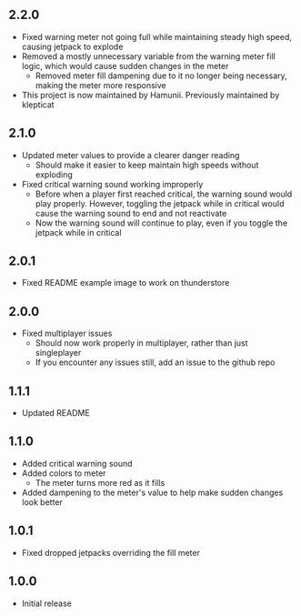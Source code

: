 ## 2.2.0

- Fixed warning meter not going full while maintaining steady high speed, causing jetpack to explode
- Removed a mostly unnecessary variable from the warning meter fill logic, which would cause sudden changes in the meter
	- Removed meter fill dampening due to it no longer being necessary, making the meter more responsive
- This project is now maintained by Hamunii. Previously maintained by klepticat

## 2.1.0

- Updated meter values to provide a clearer danger reading
	- Should make it easier to keep maintain high speeds without exploding
- Fixed critical warning sound working improperly
	- Before when a player first reached critical, the warning sound would play properly. However, toggling the jetpack while in critical would cause the warning sound to end and not reactivate
	- Now the warning sound will continue to play, even if you toggle the jetpack while in critical

## 2.0.1

- Fixed README example image to work on thunderstore

## 2.0.0

- Fixed multiplayer issues
	- Should now work properly in multiplayer, rather than just singleplayer
	- If you encounter any issues still, add an issue to the github repo

## 1.1.1

- Updated README

## 1.1.0

- Added critical warning sound
- Added colors to meter
	- The meter turns more red as it fills
- Added dampening to the meter's value to help make sudden changes look better

## 1.0.1

- Fixed dropped jetpacks overriding the fill meter

## 1.0.0

- Initial release